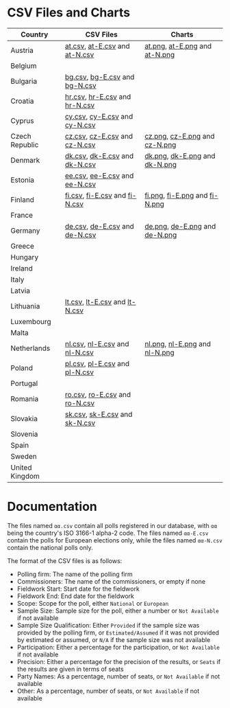 
# CSV Files and Charts

| Country        | CSV Files                                                       | Charts                                                          |
|----------------|-----------------------------------------------------------------|-----------------------------------------------------------------|
| Austria        | [at.csv](at.csv), [at-E.csv](at-E.csv) and [at-N.csv](at-N.csv) | [at.png](at.png), [at-E.png](at-E.png) and [at-N.png](at-N.png) |
| Belgium        |                                                                 |                                                                 |
| Bulgaria       | [bg.csv](bg.csv), [bg-E.csv](bg-E.csv) and [bg-N.csv](bg-N.csv) |                                                                 |
| Croatia        | [hr.csv](hr.csv), [hr-E.csv](hr-E.csv) and [hr-N.csv](hr-N.csv) |                                                                 |
| Cyprus         | [cy.csv](cy.csv), [cy-E.csv](cy-E.csv) and [cy-N.csv](cy-N.csv) |                                                                 |
| Czech Republic | [cz.csv](cz.csv), [cz-E.csv](cz-E.csv) and [cz-N.csv](cz-N.csv) | [cz.png](cz.png), [cz-E.png](cz-E.png) and [cz-N.png](cz-N.png) |
| Denmark        | [dk.csv](dk.csv), [dk-E.csv](dk-E.csv) and [dk-N.csv](dk-N.csv) | [dk.png](dk.png), [dk-E.png](dk-E.png) and [dk-N.png](dk-N.png) |
| Estonia        | [ee.csv](ee.csv), [ee-E.csv](ee-E.csv) and [ee-N.csv](ee-N.csv) |                                                                 |
| Finland        | [fi.csv](fi.csv), [fi-E.csv](fi-E.csv) and [fi-N.csv](fi-N.csv) | [fi.png](fi.png), [fi-E.png](fi-E.png) and [fi-N.png](fi-N.png) |
| France         |                                                                 |                                                                 |
| Germany        | [de.csv](de.csv), [de-E.csv](de-E.csv) and [de-N.csv](de-N.csv) | [de.png](de.png), [de-E.png](de-E.png) and [de-N.png](de-N.png) |
| Greece         |                                                                 |                                                                 |
| Hungary        |                                                                 |                                                                 |
| Ireland        |                                                                 |                                                                 |
| Italy          |                                                                 |                                                                 |
| Latvia         |                                                                 |                                                                 |
| Lithuania      | [lt.csv](lt.csv), [lt-E.csv](lt-E.csv) and [lt-N.csv](lt-N.csv) |                                                                 |
| Luxembourg     |                                                                 |                                                                 |
| Malta          |                                                                 |                                                                 |
| Netherlands    | [nl.csv](nl.csv), [nl-E.csv](nl-E.csv) and [nl-N.csv](nl-N.csv) | [nl.png](nl.png), [nl-E.png](nl-E.png) and [nl-N.png](nl-N.png) |
| Poland         | [pl.csv](pl.csv), [pl-E.csv](pl-E.csv) and [pl-N.csv](pl-N.csv) |                                                                 |
| Portugal       |                                                                 |                                                                 |
| Romania        | [ro.csv](ro.csv), [ro-E.csv](ro-E.csv) and [ro-N.csv](ro-N.csv) |                                                                 |
| Slovakia       | [sk.csv](sk.csv), [sk-E.csv](sk-E.csv) and [sk-N.csv](sk-N.csv) |                                                                 |
| Slovenia       |                                                                 |                                                                 |
| Spain          |                                                                 |                                                                 |
| Sweden         |                                                                 |                                                                 |
| United Kingdom |                                                                 |                                                                 |

# Documentation

The files named `αα.csv` contain all polls registered in our database, with
`αα` being the country's ISO 3166-1 alpha-2 code. The files named `αα-E.csv`
contain the polls for European elections only, while the files named `αα-N.csv`
contain the national polls only.

The format of the CSV files is as follows:

* Polling firm: The name of the polling firm
* Commissioners: The name of the commissioners, or empty if none
* Fieldwork Start: Start date for the fieldwork
* Fieldwork End: End date for the fieldwork
* Scope: Scope for the poll, either `National` or `European`
* Sample Size: Sample size for the poll, either a number or `Not Available` if not available
* Sample Size Qualification: Either `Provided` if the sample size was provided by the polling firm, or `Estimated/Assumed` if it was not provided by estimated or assumed, or `N/A` if the sample size was not available
* Participation: Either a percentage for the participation, or `Not Available` if not available
* Precision: Either a percentage for the precision of the results, or `Seats` if the results are given in terms of seats
* Party Names: As a percentage, number of seats, or `Not Available` if not available
* Other: As a percentage, number of seats, or `Not Available` if not available
